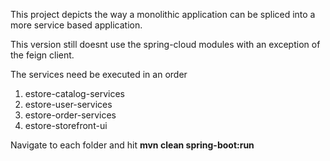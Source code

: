 This project depicts the way a monolithic application can be spliced into a more service based application.

This version still doesnt use the spring-cloud modules with an exception of the feign client.

The services need be executed in an order

1. estore-catalog-services
2. estore-user-services
3. estore-order-services
4. estore-storefront-ui

Navigate to each folder and hit **mvn clean spring-boot:run**